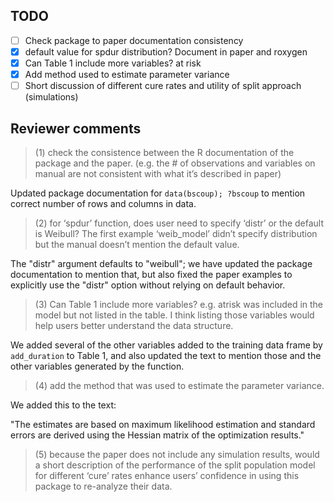 
## TODO


-[ ] Check package to paper documentation consistency
-[x] default value for spdur distribution? Document in paper and roxygen
-[x] Can Table 1 include more variables? at risk
-[x] Add method used to estimate parameter variance
-[ ] Short discussion of different cure rates and utility of split approach (simulations)

## Reviewer comments

> (1) check the consistence between the R documentation of the package and the paper. (e.g. the # of observations and variables on manual are not consistent with what it’s described in paper) 

Updated package documentation for `data(bscoup); ?bscoup` to mention correct number of rows and columns in data. 

> (2) for ‘spdur’ function, does user need to specify ‘distr’ or the default is Weibull? The first example ‘weib_model’ didn’t specify distribution but the manual doesn’t mention the default value. 

The "distr" argument defaults to "weibull"; we have updated the package documentation to mention that, but also fixed the paper examples to explicitly use the "distr" option without relying on default behavior. 

> (3) Can Table 1 include more variables? e.g. atrisk was included in the model but not listed in the table. I think listing those variables would help users better understand the data structure. 

We added several of the other variables added to the training data frame by `add_duration` to Table 1, and also updated the text to mention those and the other variables generated by the function. 

> (4) add the method that was used to estimate the parameter variance. 

We added this to the text:

"The estimates are based on maximum likelihood estimation and standard errors are derived using the Hessian matrix of the optimization results."

> (5) because the paper does not include any simulation results, would a short description of the performance of the split population model for different ‘cure’ rates enhance users’ confidence in using this package to re-analyze their data.


